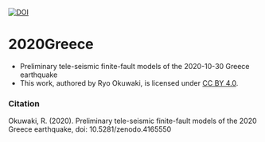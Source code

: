 [![DOI](https://zenodo.org/badge/308870056.svg)](https://zenodo.org/badge/latestdoi/308870056)
# 2020Greece
- Preliminary tele-seismic finite-fault models of the 2020-10-30 Greece earthquake
- This work, authored by Ryo Okuwaki, is licensed under [CC BY 4.0](https://creativecommons.org/licenses/by/4.0).

### Citation
Okuwaki, R. (2020). Preliminary tele-seismic finite-fault models of the 2020 Greece earthquake, doi: 10.5281/zenodo.4165550
